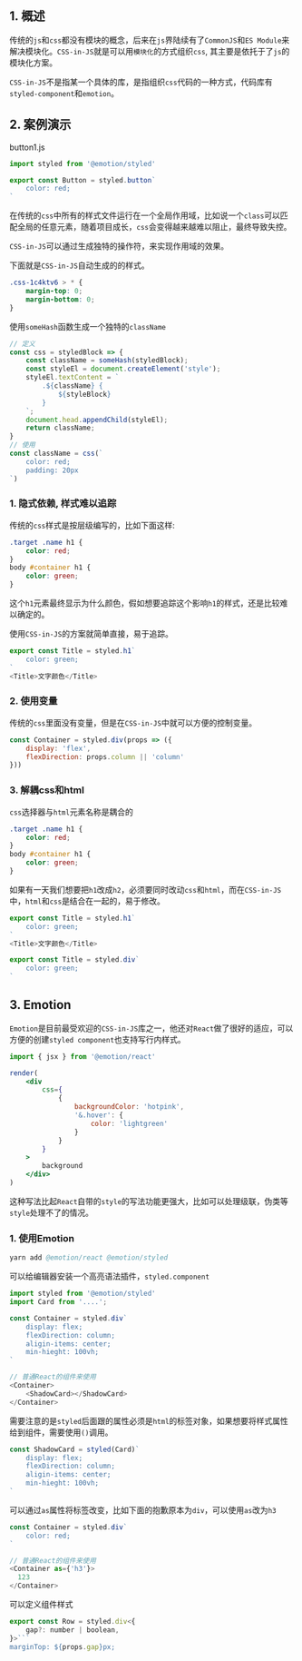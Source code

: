 ## 1. 概述

传统的```js```和```css```都没有模块的概念，后来在```js```界陆续有了```CommonJS```和```ES Module```来解决模块化。```CSS-in-JS```就是可以用```模块化```的方式组织```css```, 其主要是依托于了```js```的模块化方案。

```CSS-in-JS```不是指某一个具体的库，是指组织```css```代码的一种方式，代码库有```styled-component```和```emotion```。

## 2. 案例演示

button1.js

```js
import styled from '@emotion/styled'

export const Button = styled.button`
    color: red;
`
```

在传统的```css```中所有的样式文件运行在一个全局作用域，比如说一个```class```可以匹配全局的任意元素，随着项目成长，```css```会变得越来越难以阻止，最终导致失控。

```CSS-in-JS```可以通过生成独特的操作符，来实现作用域的效果。

下面就是```CSS-in-JS```自动生成的的样式。

```css
.css-1c4ktv6 > * {
    margin-top: 0;
    margin-bottom: 0;
}
```

使用```someHash```函数生成一个独特的```className```

```js
// 定义
const css = styledBlock => {
    const className = someHash(styledBlock);
    const styleEl = document.createElement('style');
    styleEl.textContent = `
        .${className} {
            ${styleBlock}
        }
    `;
    document.head.appendChild(styleEl);
    return className;
}
// 使用
const className = css(`
    color: red;
    padding: 20px
`)
```

### 1. 隐式依赖, 样式难以追踪

传统的```css```样式是按层级编写的，比如下面这样:

```css
.target .name h1 {
    color: red;
}
body #container h1 {
    color: green;
}
```

这个```h1```元素最终显示为什么颜色，假如想要追踪这个影响```h1```的样式，还是比较难以确定的。

使用```CSS-in-JS```的方案就简单直接，易于追踪。

```js
export const Title = styled.h1`
    color: green;
`
<Title>文字颜色</Title>
```

### 2. 使用变量

传统的```css```里面没有变量，但是在```CSS-in-JS```中就可以方便的控制变量。

```js
const Container = styled.div(props => ({
    display: 'flex',
    flexDirection: props.column || 'column'
}))
```

### 3. 解耦css和html

```css```选择器与```html```元素名称是耦合的

```css
.target .name h1 {
    color: red;
}
body #container h1 {
    color: green;
}
```

如果有一天我们想要把```h1```改成```h2```，必须要同时改动```css```和```html```，而在```CSS-in-JS```中，```html```和```css```是结合在一起的，易于修改。

```js
export const Title = styled.h1`
    color: green;
`
<Title>文字颜色</Title>

export const Title = styled.div`
    color: green;
`
```

## 3. Emotion

```Emotion```是目前最受欢迎的```CSS-in-JS```库之一，他还对```React```做了很好的适应，可以方便的创建```styled component```也支持写行内样式。

```jsx
import { jsx } from '@emotion/react'

render(
    <div
        css={
            {
                backgroundColor: 'hotpink',
                '&.hover': {
                    color: 'lightgreen'
                }
            }
        }
    >
        background
    </div>
)
```

这种写法比起```React```自带的```style```的写法功能更强大，比如可以处理级联，伪类等```style```处理不了的情况。

### 1. 使用Emotion

```s
yarn add @emotion/react @emotion/styled
```

可以给编辑器安装一个高亮语法插件，```styled.component```

```js
import styled from '@emotion/styled'
import Card from '....';

const Container = styled.div`
    display: flex;
    flexDirection: column;
    aligin-items: center;
    min-hieght: 100vh;
`

// 普通React的组件来使用
<Container>
    <ShadowCard></ShadowCard>
</Container>
```

需要注意的是```styled```后面跟的属性必须是```html```的标签对象，如果想要将样式属性给到组件，需要使用```()```调用。

```js
const ShadowCard = styled(Card)`
    display: flex;
    flexDirection: column;
    aligin-items: center;
    min-hieght: 100vh;
`
```

可以通过```as```属性将标签改变，比如下面的抱歉原本为```div```，可以使用```as```改为```h3```

```js
const Container = styled.div`
    color: red;
`

// 普通React的组件来使用
<Container as={'h3'}>
  123
</Container>
```

可以定义组件样式

```js
export const Row = styled.div<{
    gap?: number | boolean,
}>```
marginTop: ${props.gap}px;
```
